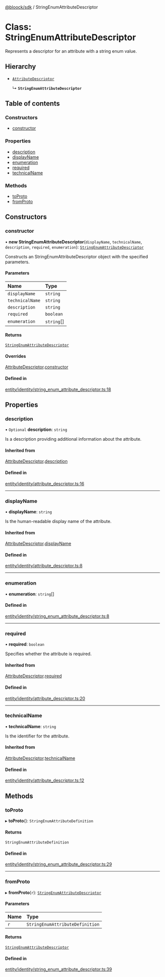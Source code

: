 [@bloock/sdk](../index.md) / StringEnumAttributeDescriptor

# Class: StringEnumAttributeDescriptor

Represents a descriptor for an attribute with a string enum value.

## Hierarchy

- [`AttributeDescriptor`](AttributeDescriptor.md)

  ↳ **`StringEnumAttributeDescriptor`**

## Table of contents

### Constructors

- [constructor](StringEnumAttributeDescriptor.md#constructor)

### Properties

- [description](StringEnumAttributeDescriptor.md#description)
- [displayName](StringEnumAttributeDescriptor.md#displayname)
- [enumeration](StringEnumAttributeDescriptor.md#enumeration)
- [required](StringEnumAttributeDescriptor.md#required)
- [technicalName](StringEnumAttributeDescriptor.md#technicalname)

### Methods

- [toProto](StringEnumAttributeDescriptor.md#toproto)
- [fromProto](StringEnumAttributeDescriptor.md#fromproto)

## Constructors

### constructor

• **new StringEnumAttributeDescriptor**(`displayName`, `technicalName`, `description`, `required`, `enumeration`): [`StringEnumAttributeDescriptor`](StringEnumAttributeDescriptor.md)

Constructs an StringEnumAttributeDescriptor object with the specified parameters.

#### Parameters

| Name | Type |
| :------ | :------ |
| `displayName` | `string` |
| `technicalName` | `string` |
| `description` | `string` |
| `required` | `boolean` |
| `enumeration` | `string`[] |

#### Returns

[`StringEnumAttributeDescriptor`](StringEnumAttributeDescriptor.md)

#### Overrides

[AttributeDescriptor](AttributeDescriptor.md).[constructor](AttributeDescriptor.md#constructor)

#### Defined in

[entity/identity/string_enum_attribute_descriptor.ts:18](https://github.com/bloock/bloock-sdk/blob/cf2e115/languages/js/src/entity/identity/string_enum_attribute_descriptor.ts#L18)

## Properties

### description

• `Optional` **description**: `string`

Is a description providing additional information about the attribute.

#### Inherited from

[AttributeDescriptor](AttributeDescriptor.md).[description](AttributeDescriptor.md#description)

#### Defined in

[entity/identity/attribute_descriptor.ts:16](https://github.com/bloock/bloock-sdk/blob/cf2e115/languages/js/src/entity/identity/attribute_descriptor.ts#L16)

___

### displayName

• **displayName**: `string`

Is the human-readable display name of the attribute.

#### Inherited from

[AttributeDescriptor](AttributeDescriptor.md).[displayName](AttributeDescriptor.md#displayname)

#### Defined in

[entity/identity/attribute_descriptor.ts:8](https://github.com/bloock/bloock-sdk/blob/cf2e115/languages/js/src/entity/identity/attribute_descriptor.ts#L8)

___

### enumeration

• **enumeration**: `string`[]

#### Defined in

[entity/identity/string_enum_attribute_descriptor.ts:8](https://github.com/bloock/bloock-sdk/blob/cf2e115/languages/js/src/entity/identity/string_enum_attribute_descriptor.ts#L8)

___

### required

• **required**: `boolean`

Specifies whether the attribute is required.

#### Inherited from

[AttributeDescriptor](AttributeDescriptor.md).[required](AttributeDescriptor.md#required)

#### Defined in

[entity/identity/attribute_descriptor.ts:20](https://github.com/bloock/bloock-sdk/blob/cf2e115/languages/js/src/entity/identity/attribute_descriptor.ts#L20)

___

### technicalName

• **technicalName**: `string`

Is the identifier for the attribute.

#### Inherited from

[AttributeDescriptor](AttributeDescriptor.md).[technicalName](AttributeDescriptor.md#technicalname)

#### Defined in

[entity/identity/attribute_descriptor.ts:12](https://github.com/bloock/bloock-sdk/blob/cf2e115/languages/js/src/entity/identity/attribute_descriptor.ts#L12)

## Methods

### toProto

▸ **toProto**(): `StringEnumAttributeDefinition`

#### Returns

`StringEnumAttributeDefinition`

#### Defined in

[entity/identity/string_enum_attribute_descriptor.ts:29](https://github.com/bloock/bloock-sdk/blob/cf2e115/languages/js/src/entity/identity/string_enum_attribute_descriptor.ts#L29)

___

### fromProto

▸ **fromProto**(`r`): [`StringEnumAttributeDescriptor`](StringEnumAttributeDescriptor.md)

#### Parameters

| Name | Type |
| :------ | :------ |
| `r` | `StringEnumAttributeDefinition` |

#### Returns

[`StringEnumAttributeDescriptor`](StringEnumAttributeDescriptor.md)

#### Defined in

[entity/identity/string_enum_attribute_descriptor.ts:39](https://github.com/bloock/bloock-sdk/blob/cf2e115/languages/js/src/entity/identity/string_enum_attribute_descriptor.ts#L39)
